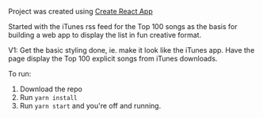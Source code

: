 Project was created using [Create React App](https://github.com/facebook/create-react-app)

Started with the iTunes rss feed for the Top 100 songs as the basis for building a web app to display the list in fun creative format.

V1:
Get the basic styling done, ie. make it look like the iTunes app.
Have the page display the Top 100 explicit songs from iTunes downloads.

To run:
1. Download the repo
2. Run `yarn install`
3. Run `yarn start` and you're off and running.
